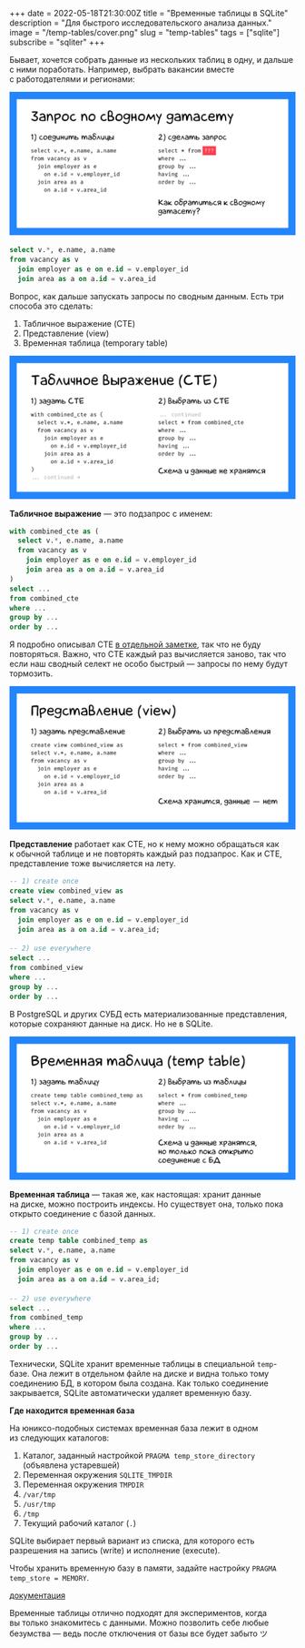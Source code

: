 +++
date = 2022-05-18T21:30:00Z
title = "Временные таблицы в SQLite"
description = "Для быстрого исследовательского анализа данных."
image = "/temp-tables/cover.png"
slug = "temp-tables"
tags = ["sqlite"]
subscribe = "sqliter"
+++

Бывает, хочется собрать данные из нескольких таблиц в одну, и дальше с ними поработать. Например, выбрать вакансии вместе с работодателями и регионами:

![Сводный датасет](combine-then-query.png)

```sql
select v.*, e.name, a.name
from vacancy as v
  join employer as e on e.id = v.employer_id
  join area as a on a.id = v.area_id
```

Вопрос, как дальше запускать запросы по сводным данным. Есть три способа это сделать:

1. Табличное выражение (CTE)
2. Представление (view)
3. Временная таблица (temporary table)

![CTE](cte.png)

**Табличное выражение** — это подзапрос с именем:

```sql
with combined_cte as (
  select v.*, e.name, a.name
  from vacancy as v
    join employer as e on e.id = v.employer_id
    join area as a on a.id = v.area_id
)
select ...
from combined_cte
where ...
group by ...
order by ...
```

Я подробно описывал CTE [в отдельной заметке](/cte/), так что не буду повторяться. Важно, что CTE каждый раз вычисляется заново, так что если наш сводный селект не особо быстрый — запросы по нему будут тормозить.

![Представление](view.png)

**Представление** работает как CTE, но к нему можно обращаться как к обычной таблице и не повторять каждый раз подзапрос. Как и CTE, представление тоже вычисляется на лету.

```sql
-- 1) create once
create view combined_view as
select v.*, e.name, a.name
from vacancy as v
  join employer as e on e.id = v.employer_id
  join area as a on a.id = v.area_id;

-- 2) use everywhere
select ...
from combined_view
where ...
group by ...
order by ...
```

В PostgreSQL и других СУБД есть материализованные представления, которые сохраняют данные на диск. Но не в SQLite.

![Временная таблица](temp-table.png)

**Временная таблица** — такая же, как настоящая: хранит данные на диске, можно построить индексы. Но существует она, только пока открыто соединение с базой данных.

```sql
-- 1) create once
create temp table combined_temp as
select v.*, e.name, a.name
from vacancy as v
  join employer as e on e.id = v.employer_id
  join area as a on a.id = v.area_id;

-- 2) use everywhere
select ...
from combined_temp
where ...
group by ...
order by ...
```

Технически, SQLite хранит временные таблицы в специальной `temp`-базе. Она лежит в отдельном файле на диске и видна только тому соединению БД, в котором была создана. Как только соединение закрывается, SQLite автоматически удаляет временную базу.

<div class="boxed">
<p><strong>Где находится временная база</strong></p>

На юниксо-подобных системах временная база лежит в одном из следующих каталогов:

1. Каталог, заданный настройкой `PRAGMA temp_store_directory` (объявлена устаревшей)
2. Переменная окружения `SQLITE_TMPDIR`
3. Переменная окружения `TMPDIR`
4. `/var/tmp`
5. `/usr/tmp`
6. `/tmp`
7. Текущий рабочий каталог (`.`)

SQLite выбирает первый вариант из списка, для которого есть разрешения на запись (write) и исполнение (execute).

Чтобы хранить временную базу в памяти, задайте настройку `PRAGMA temp_store = MEMORY`.

[документация](https://sqlite.org/tempfiles.html)

</div>

Временные таблицы отлично подходят для экспериментов, когда вы только знакомитесь с данными. Можно позволить себе любые безумства — ведь после отключения от базы все будет забыто ツ
